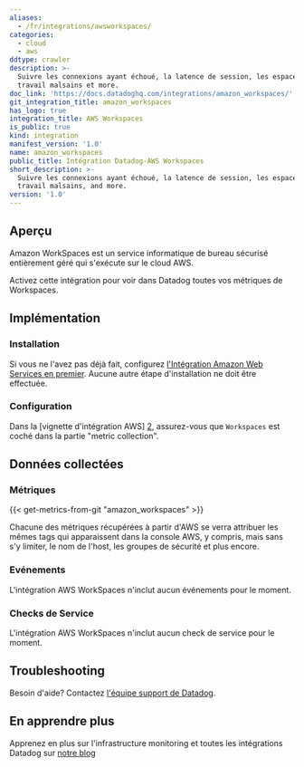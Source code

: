 ```yaml
---
aliases:
  - /fr/integrations/awsworkspaces/
categories:
  - cloud
  - aws
ddtype: crawler
description: >-
  Suivre les connexions ayant échoué, la latence de session, les espaces de
  travail malsains et more.
doc_link: 'https://docs.datadoghq.com/integrations/amazon_workspaces/'
git_integration_title: amazon_workspaces
has_logo: true
integration_title: AWS Workspaces
is_public: true
kind: integration
manifest_version: '1.0'
name: amazon_workspaces
public_title: Intégration Datadog-AWS Workspaces
short_description: >-
  Suivre les connexions ayant échoué, la latence de session, les espaces de
  travail malsains, and more.
version: '1.0'
---
```

## Aperçu

Amazon WorkSpaces est un service informatique de bureau sécurisé entièrement géré qui s'exécute sur le cloud AWS.

Activez cette intégration pour voir dans Datadog toutes vos métriques de Workspaces.

## Implémentation
### Installation

Si vous ne l'avez pas déjà fait, configurez [l'Intégration Amazon Web Services en premier][1]. Aucune autre étape d'installation ne doit être effectuée.

### Configuration

Dans la [vignette d'intégration AWS] [2], assurez-vous que `Workspaces` est coché dans la partie "metric collection".

## Données collectées
### Métriques
{{< get-metrics-from-git "amazon_workspaces" >}}

Chacune des métriques récupérées à partir d'AWS se verra attribuer les mêmes tags qui apparaissent dans la console AWS, y compris, mais sans s'y limiter, le nom de l'host, les groupes de sécurité et plus encore.

### Evénements
L'intégration AWS WorkSpaces n'inclut aucun événements pour le moment.

### Checks de Service
L'intégration AWS WorkSpaces n'inclut aucun check de service pour le moment.

## Troubleshooting
Besoin d'aide? Contactez  [l'équipe support de Datadog][3].

## En apprendre plus
Apprenez en plus sur l'infrastructure monitoring et toutes les intégrations Datadog sur [notre blog][4]

[1]: https://docs.datadoghq.com/integrations/amazon_web_services/
[2]: https://app.datadoghq.com/account/settings#integrations/amazon_web_services
[3]: http://docs.datadoghq.com/help/
[4]: https://www.datadoghq.com/blog/

